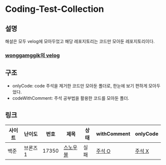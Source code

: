 # Coding-Test-Collection
## 설명
해설은 모두 velog에 모아두었고 해당 레포지토리는 코드만 모아둔 레포지토리이다.
### [wonggamggik의 velog](https://velog.io/@wonggamggik/series/%EC%BD%94%EB%94%A9%ED%85%8C%EC%8A%A4%ED%8A%B8-%EC%BD%9C%EB%A0%89%EC%85%98)

## 구조
- onlyCode: code 주석을 제거한 코드만 모아둔 폴더로, 한눈에 보기 편하게 모아두었다.
- codeWithComment: 주석 공부법을 활용한 코드를 모아둔 폴더.

## 링크
|사이트|난이도|번호|제목|상태|withComment|onlyCode|
|------|---|---|---|---|---|---|
|백준|브론즈1|17350|[스노우볼](https://www.acmicpc.net/problem/17950)|실패|[주석 O](https://github.com/wonggamggik/Coding-Test-Collection/blob/main/codeWithComment/fail-baekjoon-bronze%201-17950.java)|[주석 X](https://github.com/wonggamggik/Coding-Test-Collection/blob/main/onlyCode/fail-baekjoon-bronze%201-17950.java)|
